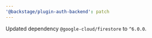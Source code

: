 ```yaml
---
'@backstage/plugin-auth-backend': patch
---
```


Updated dependency `@google-cloud/firestore` to `^6.0.0`.

